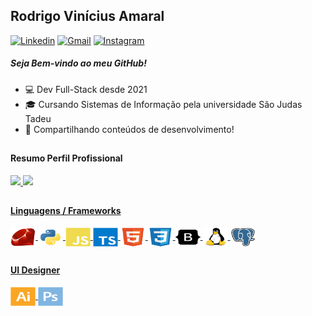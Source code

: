 <div>
<!-- Title -->
  <h2>Rodrigo Vinícius Amaral</h3>
</div>

<!-- Redes Sociais -->

<div>
  <a href="https://www.linkedin.com/in/](https://www.linkedin.com/in/rodrigo-vinicius-amaral/" target="_blank"><img src="https://img.shields.io/badge/LinkedIn-blue?style=flat&logo=linkedin&labelColor=blue" alt="Linkedin" /></a>
  <a href="mailto: "><img src="https://img.shields.io/badge/Gmail-red?style=flat&logo=Gmail&logoColor=white" alt="Gmail" /></a>
   <a href="https://www.instagram.com/" target="_blank"><img src="https://img.shields.io/badge/-Instagram-F58529?style=flat&logo=instagram&logoColor=white" alt="Instagram" /></a>
</div>

<!-- Breve Resumo -->
<div>
  <h5>Seja Bem-vindo ao meu GitHub!</h5>
  <ul>
    <li>💻 Dev Full-Stack desde 2021</li>
    <li>🎓 Cursando Sistemas de Informação pela universidade São Judas Tadeu</li>
    <li>📱 Compartilhando conteúdos de desenvolvimento!</a></li>
  </ul>
</div>

##

<h4>Resumo Perfil Profissional</h4>
<div>
  <a href="https://github.com/RodrigoViniciusAmaral">
  <img height="165em" src="https://github-readme-stats.vercel.app/api?username=RodrigoViniciusAmaral&show_icons=true&theme=github_dark&include_all_commits=true&count_private=true"/>
  <img height="165em" src="https://github-readme-stats.vercel.app/api/top-langs/?username=RodrigoViniciusAmaral&layout=compact&langs_count=7&theme=github_dark"/>
</div>
  
 ##
  
<!-- Linguagens -->
<h4>Linguagens / Frameworks</h4>
  <div class="d-flex gap-3>
    <img align="center" alt="Ruby" height="30" width="40" src="https://github.com/devicons/devicon/blob/master/icons/ruby/ruby-original.svg">
    <img align="center" alt="Ruby" height="30" width="40" src="https://github.com/devicons/devicon/blob/master/icons/ruby/ruby-original.svg">
    <img align="center" alt="Python" height="30" width="40" src="https://github.com/devicons/devicon/blob/master/icons/python/python-original.svg">
    <img align="center" alt="JavaScript" height="30" width="40" src="https://raw.githubusercontent.com/devicons/devicon/master/icons/javascript/javascript-plain.svg">
    <img align="center" alt="TypeScript" height="30" width="40" src="https://github.com/devicons/devicon/blob/master/icons/typescript/typescript-original.svg">
    <img align="center" alt="HTML" height="30" width="40" src="https://raw.githubusercontent.com/devicons/devicon/master/icons/html5/html5-original.svg">
    <img align="center" alt="CSS" height="30" width="40" src="https://raw.githubusercontent.com/devicons/devicon/master/icons/css3/css3-original.svg">
    <img align="center" alt="Bootstrap" height="30" width="40" src="https://github.com/devicons/devicon/blob/master/icons/bootstrap/bootstrap-plain.svg">
    <img align="center" alt="Linux" height="30" width="40" src="https://github.com/devicons/devicon/blob/master/icons/linux/linux-original.svg">
    <img align="center" alt="Postgresql" height="30" width="40" src="https://github.com/devicons/devicon/blob/master/icons/postgresql/postgresql-original.svg">
  </div>

  
 ##
  
<!-- Linguagens -->
<h4>UI Designer</h4>
  <div class="d-flex gap-3>
    <img align="center" alt="Illustrator" height="30" width="40" src="https://github.com/devicons/devicon/blob/master/icons/illustrator/illustrator-plain.svg">
    <img align="center" alt="Illustrator" height="30" width="40" src="https://github.com/devicons/devicon/blob/master/icons/illustrator/illustrator-plain.svg">
    <img align="center" alt="Photoshop" height="30" width="40" src="https://raw.githubusercontent.com/devicons/devicon/master/icons/photoshop/photoshop-plain.svg">
  </div>
